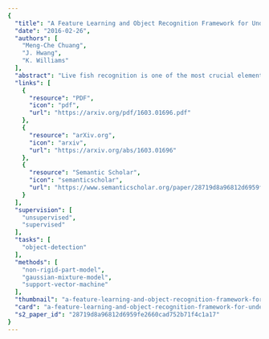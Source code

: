 ```yaml
---
{
  "title": "A Feature Learning and Object Recognition Framework for Underwater Fish Images",
  "date": "2016-02-26",
  "authors": [
    "Meng-Che Chuang",
    "J. Hwang",
    "K. Williams"
  ],
  "abstract": "Live fish recognition is one of the most crucial elements of fisheries survey applications where the vast amount of data is rapidly acquired. Different from general scenarios, challenges to underwater image recognition are posted by poor image quality, uncontrolled objects and environment, and difficulty in acquiring representative samples. In addition, most existing feature extraction techniques are hindered from automation due to involving human supervision. Toward this end, we propose an underwater fish recognition framework that consists of a fully unsupervised feature learning technique and an error-resilient classifier. Object parts are initialized based on saliency and relaxation labeling to match object parts correctly. A non-rigid part model is then learned based on fitness, separation, and discrimination criteria. For the classifier, an unsupervised clustering approach generates a binary class hierarchy, where each node is a classifier. To exploit information from ambiguous images, the notion of partial classification is introduced to assign coarse labels by optimizing the benefit of indecision made by the classifier. Experiments show that the proposed framework achieves high accuracy on both public and self-collected underwater fish images with high uncertainty and class imbalance.",
  "links": [
    {
      "resource": "PDF",
      "icon": "pdf",
      "url": "https://arxiv.org/pdf/1603.01696.pdf"
    },
    {
      "resource": "arXiv.org",
      "icon": "arxiv",
      "url": "https://arxiv.org/abs/1603.01696"
    },
    {
      "resource": "Semantic Scholar",
      "icon": "semanticscholar",
      "url": "https://www.semanticscholar.org/paper/28719d8a96812d6959fe2660cad752b71f4c1a17"
    }
  ],
  "supervision": [
    "unsupervised",
    "supervised"
  ],
  "tasks": [
    "object-detection"
  ],
  "methods": [
    "non-rigid-part-model",
    "gaussian-mixture-model",
    "support-vector-machine"
  ],
  "thumbnail": "a-feature-learning-and-object-recognition-framework-for-underwater-fish-images-thumb.jpg",
  "card": "a-feature-learning-and-object-recognition-framework-for-underwater-fish-images-card.jpg",
  "s2_paper_id": "28719d8a96812d6959fe2660cad752b71f4c1a17"
}
---
```


